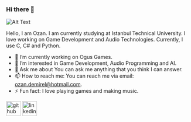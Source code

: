 ### Hi there 👋

![Alt Text](https://tenor.com/bq0Lm.gif)

Hello, I am Ozan. I am currently studying at Istanbul Technical University. I love working on Game Development and Audio Technologies. Currently, I use C, C# and Python.
<!--
**demirelozan/demirelozan** is a ✨ _special_ ✨ repository because its `README.md` (this file) appears on your GitHub profile.
-->
- 🔭 I’m currently working on Ogus Games.
- 🌱 I’m interested in Game Development, Audio Programming and AI.
- 💬 Ask me about You can ask me anything that you think I can answer.
- 📫 How to reach me: You can reach me via email: ozan.demirel@hotmail.com.
- ⚡ Fun fact: I love playing games and making music.
<!--
[![Anurag's GitHub stats](https://github-readme-stats.vercel.app/api?username=demirelozan)](https://github.com/anuraghazra/github-readme-stats)
-->

[<img src='https://cdn.jsdelivr.net/npm/simple-icons@3.0.1/icons/github.svg' alt='github' height='40'>](https://github.com/demirelozan)  [<img src='https://cdn.jsdelivr.net/npm/simple-icons@3.0.1/icons/linkedin.svg' alt='linkedin' height='40'>](https://www.linkedin.com/in/ozan-demirel123/)  
